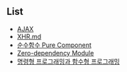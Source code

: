 List
--
* [AJAX](./List/AJAX.md)
* [XHR.md](./List/XHR.md)
* [순수함수 Pure Component](./List/PureComponent.md)
* [Zero-dependency Module](./List/ZeroDependencyModule.md)
* [명령형 프로그래밍과 함수형 프로그래밍](./List/JavascriptFunctionalProgramming.md)